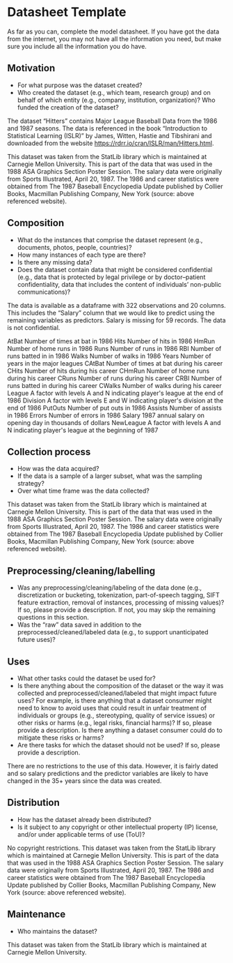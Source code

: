 # Datasheet Template

As far as you can, complete the model datasheet. If you have got the data from the internet, you may not have all the information you need, but make sure you include all the information you do have. 

## Motivation

- For what purpose was the dataset created? 
- Who created the dataset (e.g., which team, research group) and on behalf of which entity (e.g., company, institution, organization)? Who funded the creation of the dataset?

The dataset “Hitters” contains Major League Baseball Data from the 1986 and 1987 seasons. The data is referenced in the book “Introduction to Statistical Learning (ISLR)” by James, Witten, Hastie and Tibshirani and downloaded from the website https://rdrr.io/cran/ISLR/man/Hitters.html.

This dataset was taken from the StatLib library which is maintained at Carnegie Mellon University. This is part of the data that was used in the 1988 ASA Graphics Section Poster Session. The salary data were originally from Sports Illustrated, April 20, 1987. The 1986 and career statistics were obtained from The 1987 Baseball Encyclopedia Update published by Collier Books, Macmillan Publishing Company, New York (source: above referenced website).

 
## Composition

- What do the instances that comprise the dataset represent (e.g., documents, photos, people, countries)? 
- How many instances of each type are there? 
- Is there any missing data?
- Does the dataset contain data that might be considered confidential (e.g., data that is protected by legal privilege or by    doctor–patient confidentiality, data that includes the content of individuals’ non-public communications)?


The data is available as a dataframe with 322 observations and 20 columns. This includes the “Salary” column that we would like to predict using the remaining variables as predictors. Salary is missing for 59 records. The data is not confidential.

AtBat
Number of times at bat in 1986
Hits
Number of hits in 1986
HmRun
Number of home runs in 1986
Runs
Number of runs in 1986
RBI
Number of runs batted in in 1986
Walks
Number of walks in 1986
Years
Number of years in the major leagues
CAtBat
Number of times at bat during his career
CHits
Number of hits during his career
CHmRun
Number of home runs during his career
CRuns
Number of runs during his career
CRBI
Number of runs batted in during his career
CWalks
Number of walks during his career
League
A factor with levels A and N indicating player's league at the end of 1986
Division
A factor with levels E and W indicating player's division at the end of 1986
PutOuts
Number of put outs in 1986
Assists
Number of assists in 1986
Errors
Number of errors in 1986
Salary
1987 annual salary on opening day in thousands of dollars
NewLeague
A factor with levels A and N indicating player's league at the beginning of 1987
 

## Collection process

- How was the data acquired? 
- If the data is a sample of a larger subset, what was the sampling strategy? 
- Over what time frame was the data collected?

This dataset was taken from the StatLib library which is maintained at Carnegie Mellon University. This is part of the data that was used in the 1988 ASA Graphics Section Poster Session. The salary data were originally from Sports Illustrated, April 20, 1987. The 1986 and career statistics were obtained from The 1987 Baseball Encyclopedia Update published by Collier Books, Macmillan Publishing Company, New York (source: above referenced website).

## Preprocessing/cleaning/labelling

- Was any preprocessing/cleaning/labeling of the data done (e.g., discretization or bucketing, tokenization, part-of-speech tagging, SIFT feature extraction, removal of instances, processing of missing values)? If so, please provide a description. If not, you may skip the remaining questions in this section. 
- Was the “raw” data saved in addition to the preprocessed/cleaned/labeled data (e.g., to support unanticipated future uses)? 
 
## Uses

- What other tasks could the dataset be used for? 
- Is there anything about the composition of the dataset or the way it was collected and preprocessed/cleaned/labeled that might impact future uses? For example, is there anything that a dataset consumer might need to know to avoid uses that could result in unfair treatment of individuals or groups (e.g., stereotyping, quality of service issues) or other risks or harms (e.g., legal risks, financial harms)? If so, please provide a description. Is there anything a dataset consumer could do to mitigate these risks or harms? 
- Are there tasks for which the dataset should not be used? If so, please provide a description.

There are no restrictions to the use of this data. However, it is fairly dated and so salary predictions and the predictor variables are likely to have changed in the 35+ years since the data was created.

## Distribution

- How has the dataset already been distributed? 
- Is it subject to any copyright or other intellectual property (IP) license, and/or under applicable terms of use (ToU)? 

No copyright restrictions. This dataset was taken from the StatLib library which is maintained at Carnegie Mellon University. This is part of the data that was used in the 1988 ASA Graphics Section Poster Session. The salary data were originally from Sports Illustrated, April 20, 1987. The 1986 and career statistics were obtained from The 1987 Baseball Encyclopedia Update published by Collier Books, Macmillan Publishing Company, New York (source: above referenced website).

## Maintenance

- Who maintains the dataset?

This dataset was taken from the StatLib library which is maintained at Carnegie Mellon University. 

